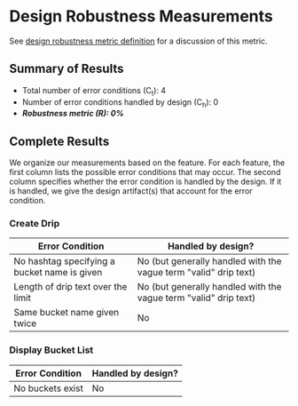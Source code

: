 # Design Robustness Measurements

See [design robustness metric definition](../metric-definitions/design-robustness-metric.md) 
for a discussion of this metric.

## Summary of Results

* Total number of error conditions (C<sub>t</sub>): 4
* Number of error conditions handled by design (C<sub>h</sub>): 0
* ***Robustness metric (R): 0%***

## Complete Results

We organize our measurements based on the feature. For each feature, the first 
column lists the possible error conditions that may occur. The second column 
specifies whether the error condition is handled by the design. If it is 
handled, we give the design artifact(s) that account for the error condition. 

### Create Drip

Error Condition | Handled by design?
--- | ---
No hashtag specifying a bucket name is given | No (but generally handled with the vague term "valid" drip text)
Length of drip text over the limit | No (but generally handled with the vague term "valid" drip text)
Same bucket name given twice | No


### Display Bucket List
Error Condition | Handled by design?
--- | ---
No buckets exist | No